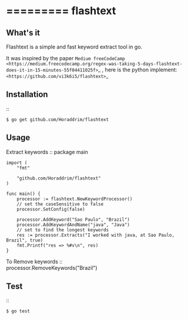 =========
flashtext
=========



What's it
------------
Flashtext is a simple and fast keyword extract tool in go.

It was inspired by the paper `Medium freeCodeCamp <https://medium.freecodecamp.org/regex-was-taking-5-days-flashtext-does-it-in-15-minutes-55f04411025f>`_
, here is the python implement:`<https://github.com/vi3k6i5/flashtext>`_



Installation
------------
::

    $ go get github.com/Horaddrim/flashtext



Usage
-----
Extract keywords
::
    package main

    import (
        "fmt"

        "github.com/Horaddrim/flashtext"
    )

    func main() {
        processor := flashtext.NewKeywordProcessor()
        // set the caseSensitive to false
        processor.SetConfig(false)

        processor.AddKeyword("Sao Paulo", "Brazil")
        processor.AddKeywordAndName("java", "Java")
        // set to find the longest keywords
        res := processor.Extracts("I worked with java, at Sao Paulo, Brazil", true)
        fmt.Printf("res => %#v\n", res)
    }

To Remove keywords
::   
    processor.RemoveKeywords("Brazil")

Test
----
::

    $ go test


